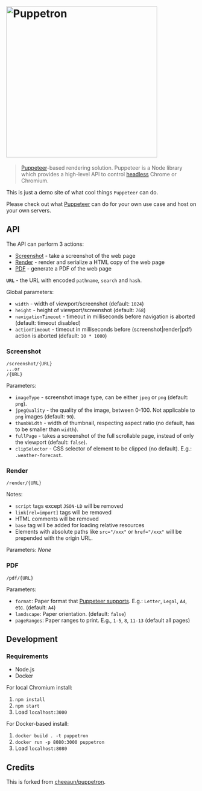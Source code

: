 # <img src="assets/logo.png" width="400" alt="Puppetron">

> [Puppeteer](https://github.com/GoogleChrome/puppeteer)-based rendering solution.
> Puppeteer is a Node library which provides a high-level API to control [headless](https://developers.google.com/web/updates/2017/04/headless-chrome) Chrome or Chromium.


This is just a demo site of what cool things `Puppeteer` can do.

Please check out what [Puppeteer](https://github.com/GoogleChrome/puppeteer) can do for your own use case and host on your own servers.

API
---

The API can perform 3 actions:

- [Screenshot](#screenshot) - take a screenshot of the web page
- [Render](#render) - render and serialize a HTML copy of the web page
- [PDF](#pdf) - generate a PDF of the web page

**`URL`** - the URL with encoded `pathname`, `search` and `hash`.

Global parameters:

- `width` - width of viewport/screenshot (default: `1024`)
- `height` - height of viewport/screenshot (default: `768`)
- `navigationTimeout` - timeout in milliseconds before navigation is aborted (default: timeout disabled) 
- `actionTimeout` - timeout in milliseconds before (screenshot|render|pdf) action is aborted (default: `10 * 1000`)

### Screenshot

```
/screenshot/{URL}
...or
/{URL}
```

Parameters:

- `imageType` - screenshot image type, can be either `jpeg` or `png` (default: `png`).
- `jpegQuality` - the quality of the image, between 0-100. Not applicable to `png` images (default: `90`).
- `thumbWidth` - width of thumbnail, respecting aspect ratio (no default, has to be smaller than `width`).
- `fullPage` - takes a screenshot of the full scrollable page, instead of only the viewport (default: `false`).
- `clipSelector` - CSS selector of element to be clipped (no default). E.g.: `.weather-forecast`.

### Render

```
/render/{URL}
```

Notes:

- `script` tags except `JSON-LD` will be removed
- `link[rel=import]` tags will be removed
- HTML comments will be removed
- `base` tag will be added for loading relative resources
- Elements with absolute paths like `src="/xxx"` or `href="/xxx"` will be prepended with the origin URL.

Parameters: *None*

### PDF

```
/pdf/{URL}
```

Parameters:

- `format`: Paper format that [Puppeteer supports](https://github.com/GoogleChrome/puppeteer/blob/master/docs/api.md#pagepdfoptions). E.g.: `Letter`, `Legal`, `A4`, etc. (default: `A4`)
- `landscape`: Paper orientation. (default: `false`)
- `pageRanges`: Paper ranges to print. E.g., `1-5`, `8`, `11-13` (default all pages)

Development
---

### Requirements

- Node.js
- Docker

For local Chromium install:

1. `npm install`
2. `npm start`
3. Load `localhost:3000`

For Docker-based install:

1. `docker build . -t puppetron`
2. `docker run -p 8080:3000 puppetron`
3. Load `localhost:8080`

Credits
---

This is forked from [cheeaun/puppetron](https://github.com/cheeaun/puppetron).
